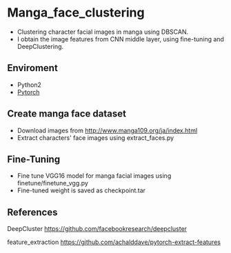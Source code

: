 # Manga_face_clustering
* Clustering character facial images in manga using DBSCAN.
* I obtain the image features from CNN middle layer, using fine-tuning and DeepClustering.
## Enviroment
 - Python2
 - [Pytorch](http://pytorch.org/)

## Create manga face dataset
* Download images from http://www.manga109.org/ja/index.html
* Extract characters' face images using extract_faces.py

## Fine-Tuning
* Fine tune VGG16 model for manga facial images using finetune/finetune_vgg.py
* Fine-tuned weight is saved as checkpoint.tar

## References

DeepCluster
https://github.com/facebookresearch/deepcluster

feature_extraction
https://github.com/achalddave/pytorch-extract-features
